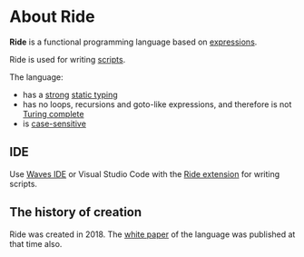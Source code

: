 # About Ride

**Ride** is a functional programming language based on [expressions](/en/ride/base-concepts/expression).

Ride is used for writing [scripts](/en/ride/script).

The language:

* has a [strong](https://en.wikipedia.org/wiki/Strong_and_weak_typing) [static typing](https://en.wikipedia.org/wiki/Type_system#Static_type_checking)
* has no loops, recursions and goto-like expressions, and therefore is not [Turing complete](https://en.wikipedia.org/wiki/Turing_completeness)
* is [case-sensitive](https://en.wikipedia.org/wiki/Case_sensitivity)

## IDE

Use [Waves IDE](/en/building-apps/smart-contracts/tools/waves-ide) or Visual Studio Code with the [Ride extension](https://marketplace.visualstudio.com/items?itemName=wavesplatform.waves-ride) for writing scripts.

## The history of creation

Ride was created in 2018. The [white paper](https://wavesprotocol.org/files/docs/white_paper_waves_smart_contracts.pdf) of the language was published at that time also.
